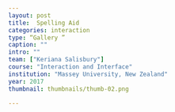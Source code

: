 ```yaml
---
layout: post
title:  Spelling Aid
categories: interaction
type: “Gallery ”
caption: ""
intro: ""
team: ["Keriana Salisbury"]
course: "Interaction and Interface"
institution: "Massey University, New Zealand"
year: 2017
thumbnail: thumbnails/thumb-02.png

---
```


